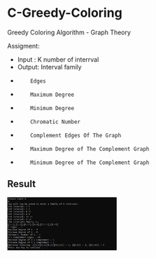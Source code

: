 # C-Greedy-Coloring
 Greedy Coloring Algorithm - Graph Theory

Assigment:
- Input : K number of interrval
- Output: Interval family
-         Edges
-         Maximum Degree
-         Minimum Degree
-         Chromatic Number
-         Complement Edges Of The Graph
-         Maximum Degree of The Complement Graph
-         Minimum Degree of The Complement Graph

## Result

 <img src="https://github.com/yonisho52/C-Greedy-Coloring/blob/main/Greedy%20Coloring%20Algorithm/RESULT/RESULT.jpg" width="250" >
